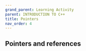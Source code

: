 ```yaml
---
grand_parent: Learning Activity
parent: INTRODUCTION TO C++
title: Pointers
nav_order: 4
---
```


 Pointers and references
--------------------------------------------------------------------------------


